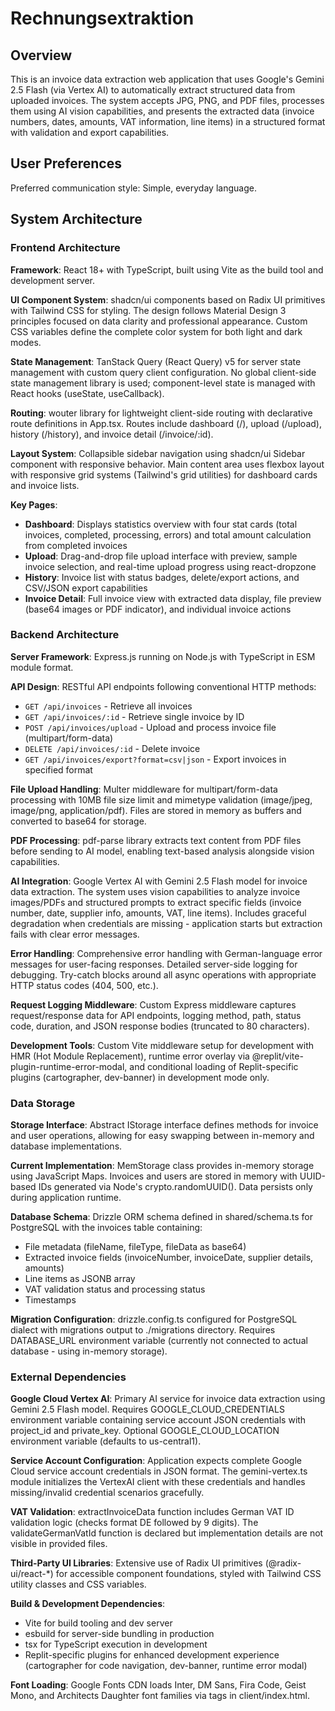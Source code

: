 # Rechnungsextraktion

## Overview

This is an invoice data extraction web application that uses Google's Gemini 2.5 Flash (via Vertex AI) to automatically extract structured data from uploaded invoices. The system accepts JPG, PNG, and PDF files, processes them using AI vision capabilities, and presents the extracted data (invoice numbers, dates, amounts, VAT information, line items) in a structured format with validation and export capabilities.

## User Preferences

Preferred communication style: Simple, everyday language.

## System Architecture

### Frontend Architecture

**Framework**: React 18+ with TypeScript, built using Vite as the build tool and development server.

**UI Component System**: shadcn/ui components based on Radix UI primitives with Tailwind CSS for styling. The design follows Material Design 3 principles focused on data clarity and professional appearance. Custom CSS variables define the complete color system for both light and dark modes.

**State Management**: TanStack Query (React Query) v5 for server state management with custom query client configuration. No global client-side state management library is used; component-level state is managed with React hooks (useState, useCallback).

**Routing**: wouter library for lightweight client-side routing with declarative route definitions in App.tsx. Routes include dashboard (/), upload (/upload), history (/history), and invoice detail (/invoice/:id).

**Layout System**: Collapsible sidebar navigation using shadcn/ui Sidebar component with responsive behavior. Main content area uses flexbox layout with responsive grid systems (Tailwind's grid utilities) for dashboard cards and invoice lists.

**Key Pages**:
- **Dashboard**: Displays statistics overview with four stat cards (total invoices, completed, processing, errors) and total amount calculation from completed invoices
- **Upload**: Drag-and-drop file upload interface with preview, sample invoice selection, and real-time upload progress using react-dropzone
- **History**: Invoice list with status badges, delete/export actions, and CSV/JSON export capabilities
- **Invoice Detail**: Full invoice view with extracted data display, file preview (base64 images or PDF indicator), and individual invoice actions

### Backend Architecture

**Server Framework**: Express.js running on Node.js with TypeScript in ESM module format.

**API Design**: RESTful API endpoints following conventional HTTP methods:
- `GET /api/invoices` - Retrieve all invoices
- `GET /api/invoices/:id` - Retrieve single invoice by ID
- `POST /api/invoices/upload` - Upload and process invoice file (multipart/form-data)
- `DELETE /api/invoices/:id` - Delete invoice
- `GET /api/invoices/export?format=csv|json` - Export invoices in specified format

**File Upload Handling**: Multer middleware for multipart/form-data processing with 10MB file size limit and mimetype validation (image/jpeg, image/png, application/pdf). Files are stored in memory as buffers and converted to base64 for storage.

**PDF Processing**: pdf-parse library extracts text content from PDF files before sending to AI model, enabling text-based analysis alongside vision capabilities.

**AI Integration**: Google Vertex AI with Gemini 2.5 Flash model for invoice data extraction. The system uses vision capabilities to analyze invoice images/PDFs and structured prompts to extract specific fields (invoice number, date, supplier info, amounts, VAT, line items). Includes graceful degradation when credentials are missing - application starts but extraction fails with clear error messages.

**Error Handling**: Comprehensive error handling with German-language error messages for user-facing responses. Detailed server-side logging for debugging. Try-catch blocks around all async operations with appropriate HTTP status codes (404, 500, etc.).

**Request Logging Middleware**: Custom Express middleware captures request/response data for API endpoints, logging method, path, status code, duration, and JSON response bodies (truncated to 80 characters).

**Development Tools**: Custom Vite middleware setup for development with HMR (Hot Module Replacement), runtime error overlay via @replit/vite-plugin-runtime-error-modal, and conditional loading of Replit-specific plugins (cartographer, dev-banner) in development mode only.

### Data Storage

**Storage Interface**: Abstract IStorage interface defines methods for invoice and user operations, allowing for easy swapping between in-memory and database implementations.

**Current Implementation**: MemStorage class provides in-memory storage using JavaScript Maps. Invoices and users are stored in memory with UUID-based IDs generated via Node's crypto.randomUUID(). Data persists only during application runtime.

**Database Schema**: Drizzle ORM schema defined in shared/schema.ts for PostgreSQL with the invoices table containing:
- File metadata (fileName, fileType, fileData as base64)
- Extracted invoice fields (invoiceNumber, invoiceDate, supplier details, amounts)
- Line items as JSONB array
- VAT validation status and processing status
- Timestamps

**Migration Configuration**: drizzle.config.ts configured for PostgreSQL dialect with migrations output to ./migrations directory. Requires DATABASE_URL environment variable (currently not connected to actual database - using in-memory storage).

### External Dependencies

**Google Cloud Vertex AI**: Primary AI service for invoice data extraction using Gemini 2.5 Flash model. Requires GOOGLE_CLOUD_CREDENTIALS environment variable containing service account JSON credentials with project_id and private_key. Optional GOOGLE_CLOUD_LOCATION environment variable (defaults to us-central1).

**Service Account Configuration**: Application expects complete Google Cloud service account credentials in JSON format. The gemini-vertex.ts module initializes the VertexAI client with these credentials and handles missing/invalid credential scenarios gracefully.

**VAT Validation**: extractInvoiceData function includes German VAT ID validation logic (checks format DE followed by 9 digits). The validateGermanVatId function is declared but implementation details are not visible in provided files.

**Third-Party UI Libraries**: Extensive use of Radix UI primitives (@radix-ui/react-*) for accessible component foundations, styled with Tailwind CSS utility classes and CSS variables.

**Build & Development Dependencies**: 
- Vite for build tooling and dev server
- esbuild for server-side bundling in production
- tsx for TypeScript execution in development
- Replit-specific plugins for enhanced development experience (cartographer for code navigation, dev-banner, runtime error modal)

**Font Loading**: Google Fonts CDN loads Inter, DM Sans, Fira Code, Geist Mono, and Architects Daughter font families via <link> tags in client/index.html.